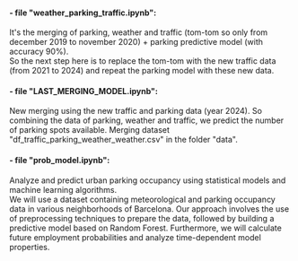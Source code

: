 #### - file "weather_parking_traffic.ipynb":  
It's the merging of parking, weather and traffic (tom-tom so only from december 2019 to november 2020) + parking predictive model (with accuracy 90%).  
So the next step here is to replace the tom-tom with the new traffic data (from 2021 to 2024) and repeat the parking model with these new data.


#### - file "LAST_MERGING_MODEL.ipynb":  
New merging using the new traffic and parking data (year 2024). So combining the data of parking, weather and traffic, we predict the number of parking spots available.
Merging dataset "df_traffic_parking_weather_weather.csv" in the folder "data".

 
#### - file "prob_model.ipynb":
Analyze and predict urban parking occupancy using statistical models and machine learning algorithms.   
We will use a dataset containing meteorological and parking occupancy data in various neighborhoods of Barcelona. Our approach involves the use of preprocessing techniques to prepare the data, followed by building a predictive model based on Random Forest. Furthermore, we will calculate future employment probabilities and analyze time-dependent model properties.


